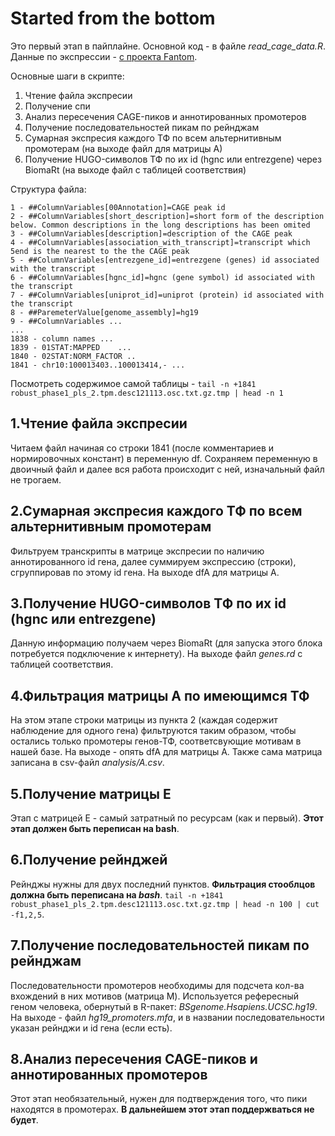 # Started from the bottom
Это первый этап в пайплайне.
Основной код - в файле *read_cage_data.R*.
Данные по экспрессии - [с проeкта Fantom](http://fantom.gsc.riken.jp/5/datafiles/phase2.0/extra/CAGE_peaks/hg19.cage_peak_phase1and2combined_tpm_ann.osc.txt.gz).


Основные шаги в скрипте: 
1. Чтение файла экспресии
2. Получение спи
3. Анализ пересечения CAGE-пиков и аннотированных промотеров
4. Получение последовательностей пикам по рейнджам
5. Сумарная экспресия каждого ТФ по всем альтернитивным промотерам (на выходе файл для матрицы А)
6. Получение HUGO-символов ТФ по их id (hgnc или entrezgene) через BiomaRt (на выходе файл с таблицей соответствия)

Структура файла:
```
1 - ##ColumnVariables[00Annotation]=CAGE peak id
2 - ##ColumnVariables[short_description]=short form of the description below. Common descriptions in the long descriptions has been omited
3 - ##ColumnVariables[description]=description of the CAGE peak
4 - ##ColumnVariables[association_with_transcript]=transcript which 5end is the nearest to the the CAGE peak
5 - ##ColumnVariables[entrezgene_id]=entrezgene (genes) id associated with the transcript
6 - ##ColumnVariables[hgnc_id]=hgnc (gene symbol) id associated with the transcript
7 - ##ColumnVariables[uniprot_id]=uniprot (protein) id associated with the transcript
8 - ##ParemeterValue[genome_assembly]=hg19
9 - ##ColumnVariables ...
...
1838 - column names ...
1839 - 01STAT:MAPPED	...
1840 - 02STAT:NORM_FACTOR ..
1841 - chr10:100013403..100013414,- ...
```
 
Посмотреть содержимое самой таблицы - `tail -n +1841 robust_phase1_pls_2.tpm.desc121113.osc.txt.gz.tmp | head -n 1` 

## 1.Чтение файла экспресии
Читаем файл начиная со строки 1841 (после комментариев и нормировочных констант) в переменную df. 
Сохраняем переменную в двоичный файл и далее вся работа происходит с ней, изначальный файл не трогаем.

## 2.Сумарная экспресия каждого ТФ по всем альтернитивным промотерам
Фильтруем транскрипты в матрице экспресии по наличию аннотированного id гена, далее суммируем экспрессию (строки), 
сгруппировав по этому id гена. 
На выходе dfA для матрицы А.

## 3.Получение HUGO-символов ТФ по их id (hgnc или entrezgene)
Данную информацию получаем через BiomaRt (для запуска этого блока потребуется подключение к интернету).
На выходе файл _genes.rd_ с таблицей соответствия.

## 4.Фильтрация матрицы А по имеющимся ТФ
На этом этапе строки матрицы из пункта 2 (каждая содержит наблюдение для одного гена) фильтруются таким образом,
чтобы остались только промотеры генов-ТФ, соответсвующие мотивам в нашей базе. 
На выходе - опять dfA для матрицы А. Также сама матрица записана в csv-файл _analysis/A.csv_.

## 5.Получение матрицы E
Этап с матрицей E - самый затратный по ресурсам (как и первый).
**Этот этап должен быть переписан на bash**.

## 6.Получение рейнджей
Рейнджы нужны для двух последний пунктов. **Фильтрация стооблцов должна быть переписана на _bash_**.
`tail -n +1841 robust_phase1_pls_2.tpm.desc121113.osc.txt.gz.tmp | head -n 100 | cut -f1,2,5`.

## 7.Получение последовательностей пикам по рейнджам
Последовательности промотеров необходимы для подсчета кол-ва вхождений в них мотивов (матрица M).
Используется рефересный геном человека, обернутый в R-пакет: _BSgenome.Hsapiens.UCSC.hg19_.
На выходе - файл *hg19_promoters.mfa*, и в названии последовательности указан рейнджи и id гена (если есть).

## 8.Анализ пересечения CAGE-пиков и аннотированных промотеров
Этот этап необязательный, нужен для подтверждения того, что пики находятся в промотерах.
**В дальнейшем этот этап поддержваться не будет**.

